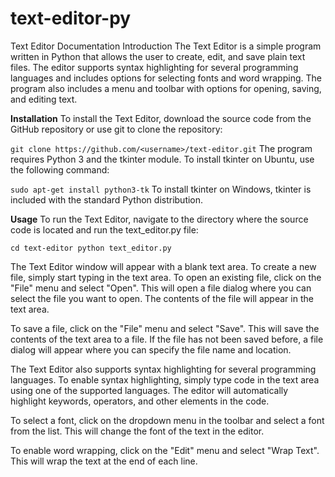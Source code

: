 # text-editor-py
Text Editor Documentation
Introduction
The Text Editor is a simple program written in Python that allows the user to create, edit, and save plain text files. The editor supports syntax highlighting for several programming languages and includes options for selecting fonts and word wrapping. The program also includes a menu and toolbar with options for opening, saving, and editing text.

**Installation**
To install the Text Editor, download the source code from the GitHub repository or use git to clone the repository:

`git clone https://github.com/<username>/text-editor.git`
The program requires Python 3 and the tkinter module. To install tkinter on Ubuntu, use the following command:

`sudo apt-get install python3-tk`
To install tkinter on Windows, tkinter is included with the standard Python distribution.

**Usage**
To run the Text Editor, navigate to the directory where the source code is located and run the text_editor.py file:

`cd text-editor
python text_editor.py`

The Text Editor window will appear with a blank text area. To create a new file, simply start typing in the text area. To open an existing file, click on the "File" menu and select "Open". This will open a file dialog where you can select the file you want to open. The contents of the file will appear in the text area.

To save a file, click on the "File" menu and select "Save". This will save the contents of the text area to a file. If the file has not been saved before, a file dialog will appear where you can specify the file name and location.

The Text Editor also supports syntax highlighting for several programming languages. To enable syntax highlighting, simply type code in the text area using one of the supported languages. The editor will automatically highlight keywords, operators, and other elements in the code.

To select a font, click on the dropdown menu in the toolbar and select a font from the list. This will change the font of the text in the editor.

To enable word wrapping, click on the "Edit" menu and select "Wrap Text". This will wrap the text at the end of each line.
